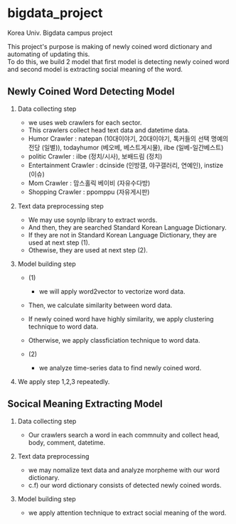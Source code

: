 # bigdata_project

Korea Univ. Bigdata campus project

This project's purpose is making of newly coined word dictionary and automating of updating this.  
To do this, we build 2 model that first model is detecting newly coined word and second model is extracting social meaning of the word.

## Newly Coined Word Detecting Model

1. Data collecting step
    - we uses web crawlers for each sector.
    - This crawlers collect head text data and datetime data.  
    - Humor Crawler : natepan (10대이야기, 20대이야기, 톡커들의 선택 명예의 전당 (일별)), todayhumor (베오베, 베스트게시물), ilbe (일베-일간베스트)
    - politic Crawler : ilbe (정치/시사), 보배드림 (정치)
    - Entertainment Crawler : dcinside (인방갤, 야구갤러리, 연예인), instize (이슈)
    - Mom Crawler : 맘스홀릭 베이비 (자유수다방)
    - Shopping Crawler : ppomppu (자유게시판)
    
2. Text data preprocessing step
    - We may use soynlp library to extract words.
    - And then, they are searched Standard Korean Language Dictionary.
    - If they are not in Standard Korean Language Dictionary, they are used at next step (1).
    - Othewise, they are used at next step (2).

3. Model building step
    - (1)
    	- we will apply word2vector to vectorize word data.
	- Then, we calculate similarity between word data.
	- If newly coined word have highly similarity, we apply clustering technique to word data.
	- Otherwise, we apply classficiation technique to word data.
	
	
    - (2)
    	- we analyze time-series data to find newly coined word.

4. We apply step 1,2,3 repeatedly.

## Socical Meaning Extracting Model

1. Data collecting step
   - Our crawlers search a word in each commnuity and collect head, body, comment, datetime.

2. Text data preprocessing
   - we may nomalize text data and analyze morpheme with our word dictionary.
   - c.f) our word dictionary consists of detected newly coined words.

3. Model building step
   - we apply attention technique to extract social meaning of the word.
